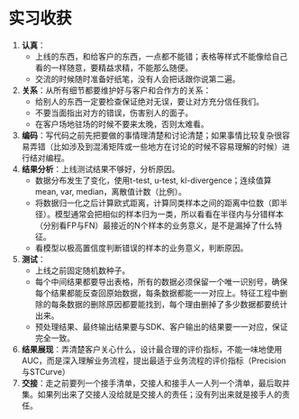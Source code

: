 # 实习收获

1. **认真**：
   - 上线的东西，和给客户的东西，一点都不能错；表格等样式不能像给自己看的一样随意，要精益求精，不能那么随便。
   - 交流的时候随时准备好纸笔，没有人会把话跟你说第二遍。
2. **关系**：从所有细节都要维护好与客户和合作方的关系：
   - 给别人的东西一定要检查保证绝对无误，要让对方充分信任我们。
   - 不要当面指出对方的错误，伤害别人的面子。
   - 在客户场地驻场的时候不要来太晚，否则太难看。
3. **编码**：写代码之前先把要做的事情理清楚和讨论清楚；如果事情比较复杂很容易弄错（比如涉及到混淆矩阵或一些地方在讨论的时候不容易理解的时候）进行结对编程。
4. **结果分析**：上线测试结果不够好，分析原因。
   - 数据分布发生了变化，使用t-test, u-test, kl-divergence；连续值算mean, var, median，离散值计数（比例）。
   - 将数据归一化之后计算欧式距离，计算同类样本之间的距离中位数（即半径）。模型通常会把相似的样本归为一类，所以看看在半径内与分错样本（分别看FP与FN）最接近的N个样本的业务意义，是不是漏掉了什么特征。
   - 看模型以极高置信度判断错误的样本的业务意义，判断原因。
5. **测试**：
   - 上线之前固定随机数种子。
   - 每个中间结果都要导出表格，所有的数据必须保留一个唯一识别号，确保每个结果都能反查回原始数据，每条数据都能一一对应上。特征工程中删除的每条数据的删除原因都要能找到，每个理由删掉了多少数据都要统计出来。
   - 预处理结果、最终输出结果要与SDK、客户输出的结果要一一对应，保证完全一致。
6. **结果展现**：弄清楚客户关心什么，设计最合理的评价指标，不能一味地使用AUC，而是深入理解业务流程，提出最适于业务流程的评价指标（Precision与STCurve）
7. **交接**：走之前要列一个接手清单，交接人和接手人一人列一个清单，最后取并集。如果列出来了交接人没给就是交接人的责任；没有列出来就是接手人的责任。